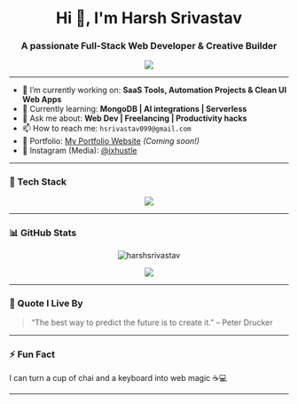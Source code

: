 <h1 align="center">Hi 👋, I'm Harsh Srivastav</h1>
<h3 align="center">A passionate Full-Stack Web Developer & Creative Builder</h3>

<p align="center">
  <img src="https://readme-typing-svg.herokuapp.com?font=Fira+Code&size=24&pause=1000&center=true&vCenter=true&width=435&lines=Code.+Create.+Innovate.">
</p>

---

- 🔭 I’m currently working on: **SaaS Tools, Automation Projects & Clean UI Web Apps**
- 🌱 Currently learning: **MongoDB | AI integrations | Serverless**
- 💬 Ask me about: **Web Dev | Freelancing | Productivity hacks**
- 📫 How to reach me: `hsrivastav099@gmail.com`
- 💼 Portfolio: [My Portfolio Website](https://your-portfolio-link.com) *(Coming soon!)*
- 📸 Instagram (Media): [@ixhustle](https://instagram.com/ixhustle)

---

### 🚀 Tech Stack

<p align="center">
  <img src="https://skillicons.dev/icons?i=html,css,js,react,nodejs,express,mongodb,firebase,git,github,vscode" />
</p>

---

### 📊 GitHub Stats

<p align="center">
  <img src="https://github-readme-stats.vercel.app/api?username=harshsrivastav&show_icons=true&theme=radical" alt="harshsrivastav" />
</p>

<p align="center">
  <img src="https://github-readme-streak-stats.herokuapp.com?user=harshsrivastav&theme=radical&hide_border=true" />
</p>

---

### 🧠 Quote I Live By

> “The best way to predict the future is to create it.” – Peter Drucker

---

### ⚡ Fun Fact
I can turn a cup of chai and a keyboard into web magic ☕💻

---

